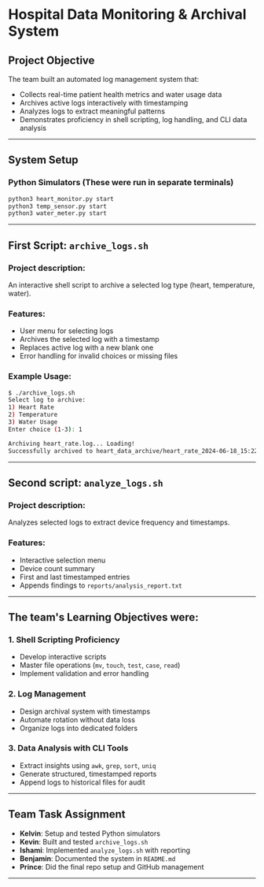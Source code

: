 # Hospital Data Monitoring & Archival System

## Project Objective

The team built an automated log management system that:

* Collects real-time patient health metrics and water usage data
* Archives active logs interactively with timestamping
* Analyzes logs to extract meaningful patterns
* Demonstrates proficiency in shell scripting, log handling, and CLI data analysis

---

## System Setup

### Python Simulators (These were run in separate terminals)

```bash
python3 heart_monitor.py start
python3 temp_sensor.py start
python3 water_meter.py start

```

---

## First Script: `archive_logs.sh`

### Project description:

An interactive shell script to archive a selected log type (heart, temperature, water).

### Features:

* User menu for selecting logs
* Archives the selected log with a timestamp
* Replaces active log with a new blank one
* Error handling for invalid choices or missing files

### Example Usage:

```bash
$ ./archive_logs.sh
Select log to archive:
1) Heart Rate
2) Temperature
3) Water Usage
Enter choice (1-3): 1

Archiving heart_rate.log... Loading!
Successfully archived to heart_data_archive/heart_rate_2024-06-18_15:22:10.log
```

---

## Second script: `analyze_logs.sh`

### Project description:

Analyzes selected logs to extract device frequency and timestamps.

### Features:

* Interactive selection menu
* Device count summary
* First and last timestamped entries
* Appends findings to `reports/analysis_report.txt`

---

## The team's Learning Objectives were:

### 1. Shell Scripting Proficiency

* Develop interactive scripts
* Master file operations (`mv`, `touch`, `test`, `case`, `read`)
* Implement validation and error handling

### 2. Log Management

* Design archival system with timestamps
* Automate rotation without data loss
* Organize logs into dedicated folders

### 3. Data Analysis with CLI Tools

* Extract insights using `awk`, `grep`, `sort`, `uniq`
* Generate structured, timestamped reports
* Append logs to historical files for audit

---

## Team Task Assignment

* **Kelvin**: Setup and tested Python simulators
* **Kevin**: Built and tested `archive_logs.sh`
* **Ishami**: Implemented `analyze_logs.sh` with reporting
* **Benjamin**: Documented the system in `README.md`
* **Prince**: Did the final repo setup and GitHub management

---
